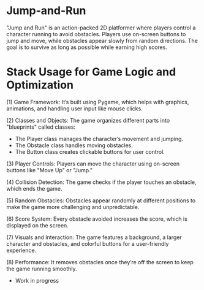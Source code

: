 # Jump-and-Run

"Jump and Run" is an action-packed 2D platformer where players control a character running to avoid obstacles. Players use on-screen buttons to jump and move, while obstacles appear slowly from random directions. The goal is to survive as long as possible while earning high scores.



# Stack Usage for Game Logic and Optimization

(1) Game Framework: It’s built using Pygame, which helps with graphics, animations, and handling user input like mouse clicks.

(2) Classes and Objects: The game organizes different parts into "blueprints" called classes:

- The Player class manages the character’s movement and jumping.
- The Obstacle class handles moving obstacles.
- The Button class creates clickable buttons for user control.

(3) Player Controls: Players can move the character using on-screen buttons like "Move Up" or "Jump."

(4) Collision Detection: The game checks if the player touches an obstacle, which ends the game.

(5) Random Obstacles: Obstacles appear randomly at different positions to make the game more challenging and unpredictable.

(6) Score System: Every obstacle avoided increases the score, which is displayed on the screen.

(7) Visuals and Interaction: The game features a background, a larger character and obstacles, and colorful buttons for a user-friendly experience.

(8) Performance: It removes obstacles once they’re off the screen to keep the game running smoothly.












- Work in progress

